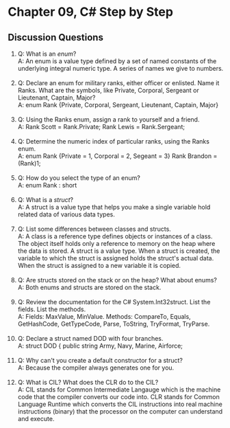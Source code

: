 # Chapter 09, C# Step by Step

## Discussion Questions

1. Q: What is an *enum*?  
   A: An enum is a value type defined by a set of named constants of the underlying integral numeric type. A series of names we give to numbers.<br><br>
1. Q: Declare an enum for military ranks, either officer or enlisted. Name it Ranks. What are the symbols, like Private, Corporal, Sergeant or Lieutenant, Captain, Major?  
   A: enum Rank {Private, Corporal, Sergeant, Lieutenant, Captain, Major}<br><br>
1. Q: Using the Ranks enum, assign a rank to yourself and a friend.  
   A: Rank Scott = Rank.Private; Rank Lewis = Rank.Sergeant;<br><br>
1. Q: Determine the numeric index of particular ranks, using the Ranks enum.  
   A: enum Rank {Private = 1, Corporal = 2, Segeant = 3} Rank Brandon = (Rank)1;<br><br>
1. Q: How do you select the type of an enum?  
   A: enum Rank : short<br><br>
1. Q: What is a *struct*?  
   A: A struct is a value type that helps you make a single variable hold related data of various data types.<br><br>
1. Q: List some differences between classes and structs.  
   A: A class is a reference type defines objects or instances of a class. The object itself holds only a reference to memory on the heap where the data is stored. A struct is a value type. When a struct is created, the variable to which the struct is assigned holds the struct's actual data. When the struct is assigned to a new variable it is copied.<br><br>
1. Q: Are structs stored on the stack or on the heap? What about enums?  
   A: Both enums and structs are stored on the stack.<br><br>
1. Q: Review the documentation for the C# System.Int32struct. List the fields. List the methods.  
   A: Fields: MaxValue, MinValue. Methods: CompareTo, Equals, GetHashCode, GetTypeCode, Parse, ToString, TryFormat, TryParse.<br><br>
1. Q: Declare a struct named DOD with four branches.  
   A: struct DOD { public string Army, Navy, Marine, Airforce;<br><br>
1. Q: Why can't you create a default constructor for a struct?  
   A: Because the compiler always generates one for you.<br><br>
1. Q: What is CIL? What does the CLR do to the CIL?  
   A: CIL stands for Common Intermediate Langauge which is the machine code that the compiler converts our code into. CLR stands for Common Language Runtime which converts the CIL instructions into real machine instructions (binary) that the processor on the computer can understand and execute.<br><br>